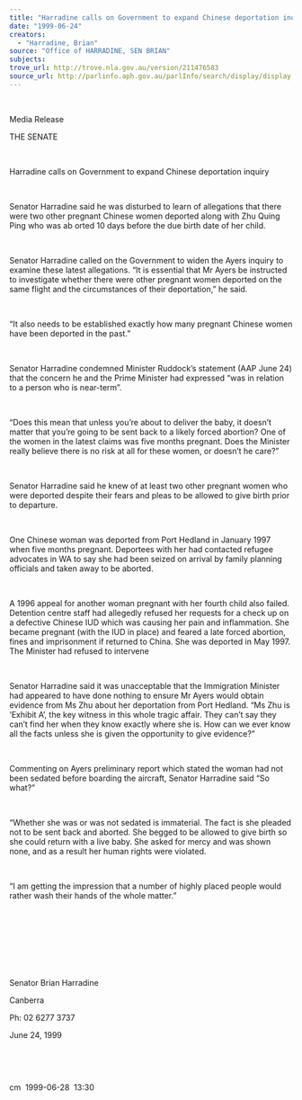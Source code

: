 ```yaml
---
title: "Harradine calls on Government to expand Chinese deportation inquiry."
date: "1999-06-24"
creators:
  - "Harradine, Brian"
source: "Office of HARRADINE, SEN BRIAN"
subjects:
trove_url: http://trove.nla.gov.au/version/211476583
source_url: http://parlinfo.aph.gov.au/parlInfo/search/display/display.w3p;query=Id%3A%22media/pressrel/PWA06%22
---
```


   

  

  Media Release

  THE SENATE

  

  Harradine calls on Government to expand Chinese 
deportation inquiry

  

  Senator Harradine said he was disturbed to learn of allegations that 
there were two other pregnant Chinese women deported along with Zhu 
Quing Ping who was ab orted 10 days before the due birth date 
of her child.

  

 Senator Harradine called on the Government to widen 
the Ayers inquiry to examine these latest allegations. “It is essential 
that Mr Ayers be instructed to investigate whether there were other 
pregnant women deported on the same flight and the circumstances of 
their deportation,” he said.

  

 “It also needs to be established exactly how many 
pregnant Chinese women have been deported in the past.”

  

 Senator Harradine condemned Minister Ruddock’s statement 
(AAP June 24) that the concern he and the Prime Minister had expressed 
“was in relation to a person who is near-term”.

  

 “Does this mean that unless you’re about to deliver 
the baby, it doesn’t matter that you’re going to be sent back to 
a likely forced abortion? One of the women in the latest claims was 
five months pregnant. Does the Minister really believe there is no risk 
at all for these women, or doesn’t he care?”

  

 Senator Harradine said he knew of at least two other 
pregnant women who were deported despite their fears and pleas to be 
allowed to give birth prior to departure.

  

 One Chinese woman was deported from Port Hedland in 
January 1997 when five months pregnant. Deportees with her had contacted 
refugee advocates in WA to say she had been seized on arrival by family 
planning officials and taken away to be aborted.

  

 A 1996 appeal for another woman pregnant with her 
fourth child also failed. Detention centre staff had allegedly refused 
her requests for a check up on a defective Chinese IUD which was causing 
her pain and inflammation. She became pregnant (with the IUD in place) 
and feared a late forced abortion, fines and imprisonment if returned 
to China. She was deported in May 1997. The Minister had refused to 
intervene

  

 Senator Harradine said it was unacceptable that the 
Immigration Minister had appeared to have done nothing to ensure Mr 
Ayers would obtain evidence from Ms Zhu about her deportation from Port 
Hedland. “Ms Zhu is ‘Exhibit A’, the key witness in this whole 
tragic affair. They can’t say they can’t find her when they know 
exactly where she is. How can we ever know all the facts unless she 
is given the opportunity to give evidence?”

  

 Commenting on Ayers preliminary report which stated 
the woman had not been sedated before boarding the aircraft, Senator 
Harradine said “So what?”

  

 “Whether she was or was not sedated is immaterial. 
The fact is she pleaded not to be sent back and aborted. She begged 
to be allowed to give birth so she could return with a live baby. She 
asked for mercy and was shown none, and as a result her human rights 
were violated.

  

 “I am getting the impression that a number of highly 
placed people would rather wash their hands of the whole matter.”

  

  

  

  

 Senator Brian Harradine

 Canberra

 Ph: 02 6277 3737

 June 24, 1999

  

  

  cm  1999-06-28  13:30

